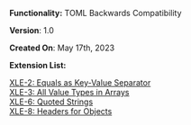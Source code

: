 **Functionality:** TOML Backwards Compatibility

**Version**: 1.0

**Created On**: May 17th, 2023

**Extension List:**

[XLE-2: Equals as Key-Value Separator](XLE%E2%80%902%EA%9E%89-Equals-as-Key%E2%80%90Value-Separator)<br>
[XLE-3: All Value Types in Arrays](XLE%E2%80%903%EA%9E%89-All-Value-Types-in-Arrays) <br>
[XLE-6: Quoted Strings](XLE%E2%80%906%EA%9E%89-Quoted-Strings) <br>
[XLE-8: Headers for Objects](XLE%E2%80%908%EA%9E%89-Headers-for-Objects)<br>